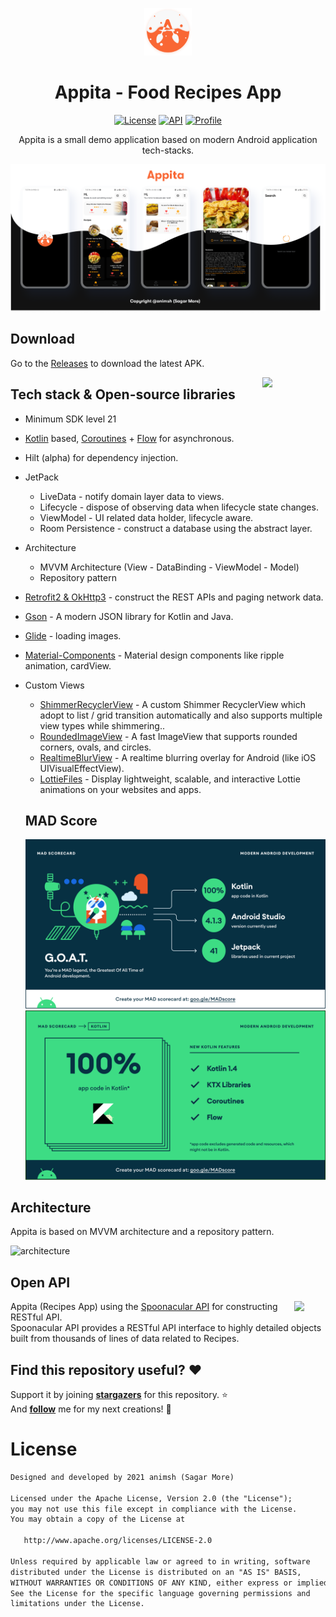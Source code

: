 <p align="center">
<img src="previews/icon.png" width="15%"/>
<h1 align="center">Appita - Food Recipes App</h1>
</p>

<p align="center">
  <a href="https://opensource.org/licenses/Apache-2.0"><img alt="License" src="https://img.shields.io/badge/License-Apache%202.0-blue.svg"/></a>
  <a href="https://android-arsenal.com/api?level=24"><img alt="API" src="https://img.shields.io/badge/API-24%2B-brightgreen.svg?style=flat"/></a>
  <a href="https://github.com/animsh"><img alt="Profile" src="https://img.shields.io/static/v1?label=GitHub&message=animsh&color=E53935"/></a>
</p>

<p align="center">  
Appita is a small demo application based on modern Android application tech-stacks.
</br>

<p align="center">
<img src="previews/image.png"/>
</p>

## Download

Go to the [Releases](https://github.com/animsh/Appita/releases) to download the latest APK.

<img src="previews/preview.gif" align="right" width="20%"/>

## Tech stack & Open-source libraries

- Minimum SDK level 21
- [Kotlin](https://kotlinlang.org/) based, [Coroutines](https://github.com/Kotlin/kotlinx.coroutines) + [Flow](https://kotlin.github.io/kotlinx.coroutines/kotlinx-coroutines-core/kotlinx.coroutines.flow/) for asynchronous.
- Hilt (alpha) for dependency injection.
- JetPack
  - LiveData - notify domain layer data to views.
  - Lifecycle - dispose of observing data when lifecycle state changes.
  - ViewModel - UI related data holder, lifecycle aware.
  - Room Persistence - construct a database using the abstract layer.
- Architecture
  - MVVM Architecture (View - DataBinding - ViewModel - Model)
  - Repository pattern
- [Retrofit2 & OkHttp3](https://github.com/square/retrofit) - construct the REST APIs and paging network data.
- [Gson](https://github.com/square/gson/) - A modern JSON library for Kotlin and Java.
- [Glide](https://github.com/bumptech/glide) - loading images.
- [Material-Components](https://github.com/material-components/material-components-android) - Material design components like ripple animation, cardView.
- Custom Views

  - [ShimmerRecyclerView](https://github.com/omtodkar/ShimmerRecyclerView) - A custom Shimmer RecyclerView which adopt to list / grid transition automatically and also supports multiple view types while shimmering..
  - [RoundedImageView](https://github.com/vinc3m1/RoundedImageView) - A fast ImageView that supports rounded corners, ovals, and circles.
  - [RealtimeBlurView](https://github.com/mmin18/RealtimeBlurView) - A realtime blurring overlay for Android (like iOS UIVisualEffectView).
  - [LottieFiles](https://lottiefiles.com/blog/working-with-lottie/getting-started-with-lottie-animations-in-android-app) - Display lightweight, scalable, and interactive Lottie animations on your websites and apps.

  ## MAD Score

  ![summary](previews/summary.png)
  ![kotlin](previews/kotlin.png)

## Architecture

Appita is based on MVVM architecture and a repository pattern.

![architecture](https://developer.android.com/topic/libraries/architecture/images/final-architecture.png)

## Open API

<img src="https://spoonacular.com/images/spoonacular-logo-b.svg" align="right" width="10%"/>

Appita (Recipes App) using the [Spoonacular API](https://spoonacular.com/food-api) for constructing RESTful API.<br>
Spoonacular API provides a RESTful API interface to highly detailed objects built from thousands of lines of data related to Recipes.

## Find this repository useful? :heart:

Support it by joining **[stargazers](https://github.com/animsh/Appita/stargazers)** for this repository. :star: <br>
And **[follow](https://github.com/animsh)** me for my next creations! 🤩

# License

```xml
Designed and developed by 2021 animsh (Sagar More)

Licensed under the Apache License, Version 2.0 (the "License");
you may not use this file except in compliance with the License.
You may obtain a copy of the License at

   http://www.apache.org/licenses/LICENSE-2.0

Unless required by applicable law or agreed to in writing, software
distributed under the License is distributed on an "AS IS" BASIS,
WITHOUT WARRANTIES OR CONDITIONS OF ANY KIND, either express or implied.
See the License for the specific language governing permissions and
limitations under the License.
```
